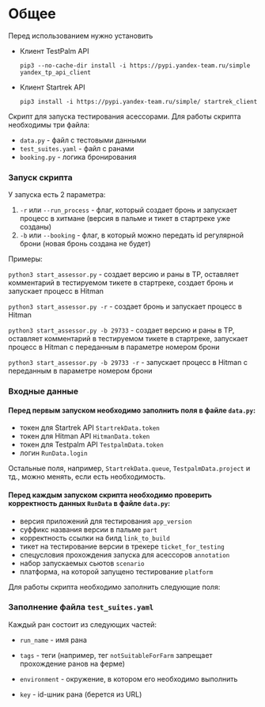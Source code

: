 # Общее
Перед использованием нужно установить

* Клиент TestPalm API

  `pip3 --no-cache-dir install -i https://pypi.yandex-team.ru/simple yandex_tp_api_client`

* Клиент Startrek API

  `pip3 install -i https://pypi.yandex-team.ru/simple/ startrek_client`

Скрипт для запуска тестирования асессорами. Для работы скрипта необходимы три файла:

* `data.py` - файл с тестовыми данными
* `test_suites.yaml` - файл с ранами
* `booking.py` - логика бронирования

### Запуск скрипта
У запуска есть 2 параметра:
1. `-r` или `--run_process` - флаг, который создает бронь и запускает процесс в хитмане (версия в пальме и тикет в стартреке уже созданы)
2. `-b` или `--booking` - флаг, в который можно передать id регулярной брони (новая бронь создана не будет)

Примеры:

`python3 start_assessor.py` - создает версию и раны в TP, оставляет комментарий в тестируемом тикете в стартреке, создает бронь и запускает процесс в Hitman

`python3 start_assessor.py -r` - создает бронь и запускает процесс в Hitman

`python3 start_assessor.py -b 29733` - создает версию и раны в TP, оставляет комментарий в тестируемом тикете в стартреке, запускает процесс в Hitman с переданным в параметре номером брони

`python3 start_assessor.py -b 29733 -r` - запускает процесс в Hitman с переданным в параметре номером брони

### Входные данные

#### Перед первым запуском необходимо заполнить поля в файле `data.py`:
* токен для Startrek API `StartrekData.token`
* токен для Hitman API `HitmanData.token`
* токен для Testpalm API `TestpalmData.token`
* логин `RunData.login`

Остальные поля, например, `StartrekData.queue`, `TestpalmData.project` и тд., можно менять, если есть необходимость.

#### Перед каждым запуском скрипта необходимо проверить корректность данных `RunData` в файле `data.py`:
* версия приложений для тестирования `app_version`
* суффикс названия версии в пальме `part`
* корректность ссылки на билд `link_to_build`
* тикет на тестирование версии в трекере `ticket_for_testing`
* спецусловия прохождения запуска для асессоров `annotation`
* набор запускаемых сьютов `scenario`
* платформа, на которой  запущено тестирование `platform`

Для работы скрипта необходимо заполнить следующие поля:

###  Заполнение файла `test_suites.yaml`

Каждый ран состоит из следующих частей:

* `run_name` - имя рана 

* `tags` - теги (например, тег `notSuitableForFarm` запрещает прохождение ранов на ферме)

* `environment` - окружение, в котором его необходимо выполнить

* `key` - id-шник рана (берется из URL)